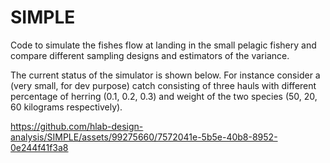 # SIMPLE
Code to simulate the fishes flow at landing in the small pelagic fishery and compare different sampling designs and estimators of the variance.

The current status of the simulator is shown below. For instance consider a (very small, for dev purpose) catch consisting of three hauls with different percentage of herring (0.1, 0.2, 0.3) and weight of the two species (50, 20, 60 kilograms respectively). 




https://github.com/hlab-design-analysis/SIMPLE/assets/99275660/7572041e-5b5e-40b8-8952-0e244f41f3a8

